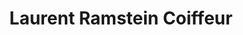 ---
title: "Laurent Ramstein Coiffeur"
url: /kingersheim/laurent-ramstein-coiffeur/
shop: coiffeur
---